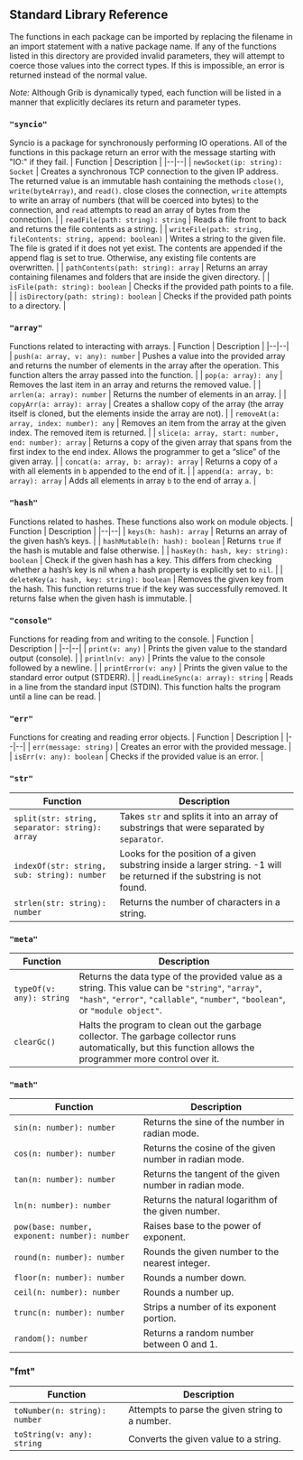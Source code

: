## Standard Library Reference

The functions in each package can be imported by replacing the filename in an import statement with a native package name. If any of the functions listed in this directory are provided invalid parameters, they will attempt to coerce those values into the correct types. If this is impossible, an error is returned instead of the normal value.

*Note:* Although Grib is dynamically typed, each function will be listed in a manner that explicitly declares its return and parameter types.

### `"syncio"`

Syncio is a package for synchronously performing IO operations. All of the functions in this package return an error with the message starting with "IO:" if they fail.
| Function | Description |
|--|--|
| `newSocket(ip: string): Socket` | Creates a synchronous TCP connection to the given IP address. The returned value is an immutable hash containing the methods `close()`, `write(byteArray)`, and `read()`. close closes the connection, `write` attempts to write an array of numbers (that will be coerced into bytes) to the connection, and `read` attempts to read an array of bytes from the connection. |
| `readFile(path: string): string` | Reads a file front to back and returns the file contents as a string. |
| `writeFile(path: string, fileContents: string, append: boolean)` | Writes a string to the given file. The file is grated if it does not yet exist. The contents are appended if the append flag is set to true. Otherwise, any existing file contents are overwritten. |
| `pathContents(path: string): array` | Returns an array containing filenames and folders that are inside the given directory. |
| `isFile(path: string): boolean` | Checks if the provided path points to a file. |
| `isDirectory(path: string): boolean` | Checks if the provided path points to a directory. |

### `"array"`
Functions related to interacting with arrays.
| Function | Description |
|--|--|
| `push(a: array, v: any): number` | Pushes a value into the provided array and returns the number of elements in the array after the operation. This function alters the array passed into the function. |
| `pop(a: array): any` | Removes the last item in an array and returns the removed value. |
| `arrlen(a: array): number` | Returns the number of elements in an array. |
| `copyArr(a: array): array` | Creates a shallow copy of the array (the array itself is cloned, but the elements inside the array are not). |
| `removeAt(a: array, index: number): any` | Removes an item from the array at the given index. The removed item is returned. |
| `slice(a: array, start: number, end: number): array` | Returns a copy of the given array that spans from the first index to the end index. Allows the programmer to get a “slice” of the given array. |
| `concat(a: array, b: array): array` | Returns a copy of `a` with all elements in `b` appended to the end of it. |
| `append(a: array, b: array): array` | Adds all elements in array `b` to the end of array `a`. |

### `"hash"`
Functions related to hashes. These functions also work on module objects.
| Function | Description |
|--|--|
| `keys(h: hash): array` | Returns an array of the given hash’s keys. |
| `hashMutable(h: hash): boolean` | Returns `true` if the hash is mutable and false otherwise. |
| `hasKey(h: hash, key: string): boolean` | Check if the given hash has a key. This differs from checking whether a hash’s key is nil when a hash property is explicitly set to `nil`. |
| `deleteKey(a: hash, key: string): boolean` | Removes the given key from the hash. This function returns true if the key was successfully removed. It returns false when the given hash is immutable. |

### `"console"`
Functions for reading from and writing to the console.
| Function | Description |
|--|--|
| `print(v: any)` | Prints the given value to the standard output (console). |
| `println(v: any)` | Prints the value to the console followed by a newline. |
| `printError(v: any)` | Prints the given value to the standard error output (STDERR). |
| `readLineSync(a: array): string` | Reads in a line from the standard input (STDIN). This function halts the program until a line can be read. |

### `"err"`
Functions for creating and reading error objects.
| Function | Description |
|--|--|
| `err(message: string)` | Creates an error with the provided message. |
| `isErr(v: any): boolean` | Checks if the provided value is an error. |

### `"str"`
| Function | Description |
|--|--|
| `split(str: string, separator: string): array` | Takes `str` and splits it into an array of substrings that were separated by `separator`. |
| `indexOf(str: string, sub: string): number` | Looks for the position of a given substring inside a larger string. -1 will be returned if the substring is not found. |
| `strlen(str: string): number` | Returns the number of characters in a string. |

### `"meta"`
| Function | Description |
|--|--|
| `typeOf(v: any): string` | Returns the data type of the provided value as a string. This value can be `"string"`, `"array"`, `"hash"`, `"error"`, `"callable"`, `"number"`, `"boolean"`, or `"module object"`. |
| `clearGc()` | Halts the program to clean out the garbage collector. The garbage collector runs automatically, but this function allows the programmer more control over it. |

### `"math"`
| Function | Description |
|--|--|
| `sin(n: number): number` | Returns the sine of the number in radian mode. |
| `cos(n: number): number` | Returns the cosine of the given number in radian mode. |
| `tan(n: number): number` | Returns the tangent of the given number in radian mode. |
| `ln(n: number): number` | Returns the natural logarithm of the given number. |
| `pow(base: number, exponent: number): number` | Raises base to the power of exponent. |
| `round(n: number): number` | Rounds the given number to the nearest integer. |
| `floor(n: number): number` | Rounds a number down. |
| `ceil(n: number): number` | Rounds a number up. |
| `trunc(n: number): number` | Strips a number of its exponent portion. |
| `random(): number` | Returns a random number between 0 and 1. |

### "fmt"
| Function | Description |
|--|--|
| `toNumber(n: string): number` | Attempts to parse the given string to a number. |
| `toString(v: any): string` | Converts the given value to a string. |
